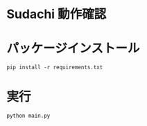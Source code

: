 <h1>Sudachi 動作確認</h1>

# パッケージインストール

```shell
pip install -r requirements.txt
```

# 実行

```shell
python main.py
```
